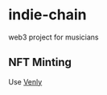 # indie-chain
web3 project for musicians



## NFT Minting

Use [Venly](https://docs.venly.io/api/api-products/nft-api/mint-nft)